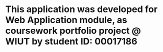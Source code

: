 # This application was developed for Web Application module, as coursework portfolio project @ WIUT by student ID: 00017186
